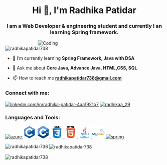 <h1 align="center">Hi 👋, I'm Radhika Patidar</h1>
<h3 align="center">I am a Web Developer & engineering student and currently I an learning Spring framework.</h3>
<img align="right" alt="Coding" width="400" src="https://user-images.githubusercontent.com/59734313/157189039-c09b3e38-9f42-42c0-ab54-14f1574190a7.gif">

<p align="left"> <img src="https://komarev.com/ghpvc/?username=radhikapatidar738&label=Profile%20views&color=0e75b6&style=flat" alt="radhikapatidar738" /> </p>

- 🌱 I’m currently learning **Spring Framework, Java with DSA**

- 💬 Ask me about **Core Java, Advance Java, HTML,CSS, SQL**

- 📫 How to reach me **radhikapatidar738@gmail.com**

<h3 align="left">Connect with me:</h3>
<p align="left">
<a href="https://linkedin.com/in/linkedin.com/in/radhika-patidar-4aa1921b7" target="blank"><img align="center" src="https://raw.githubusercontent.com/rahuldkjain/github-profile-readme-generator/master/src/images/icons/Social/linked-in-alt.svg" alt="linkedin.com/in/radhika-patidar-4aa1921b7" height="30" width="40" /></a>
<a href="https://instagram.com/radhikaa_29" target="blank"><img align="center" src="https://raw.githubusercontent.com/rahuldkjain/github-profile-readme-generator/master/src/images/icons/Social/instagram.svg" alt="radhikaa_29" height="30" width="40" /></a>
</p>

<h3 align="left">Languages and Tools:</h3>
<p align="left"> <a href="https://azure.microsoft.com/en-in/" target="_blank" rel="noreferrer"> <img src="https://www.vectorlogo.zone/logos/microsoft_azure/microsoft_azure-icon.svg" alt="azure" width="40" height="40"/> </a> <a href="https://www.cprogramming.com/" target="_blank" rel="noreferrer"> <img src="https://raw.githubusercontent.com/devicons/devicon/master/icons/c/c-original.svg" alt="c" width="40" height="40"/> </a> <a href="https://www.w3schools.com/cpp/" target="_blank" rel="noreferrer"> <img src="https://raw.githubusercontent.com/devicons/devicon/master/icons/cplusplus/cplusplus-original.svg" alt="cplusplus" width="40" height="40"/> </a> <a href="https://www.w3schools.com/css/" target="_blank" rel="noreferrer"> <img src="https://raw.githubusercontent.com/devicons/devicon/master/icons/css3/css3-original-wordmark.svg" alt="css3" width="40" height="40"/> </a> <a href="https://www.w3.org/html/" target="_blank" rel="noreferrer"> <img src="https://raw.githubusercontent.com/devicons/devicon/master/icons/html5/html5-original-wordmark.svg" alt="html5" width="40" height="40"/> </a> <a href="https://www.java.com" target="_blank" rel="noreferrer"> <img src="https://raw.githubusercontent.com/devicons/devicon/master/icons/java/java-original.svg" alt="java" width="40" height="40"/> </a> <a href="https://www.mysql.com/" target="_blank" rel="noreferrer"> <img src="https://raw.githubusercontent.com/devicons/devicon/master/icons/mysql/mysql-original-wordmark.svg" alt="mysql" width="40" height="40"/> </a> <a href="https://spring.io/" target="_blank" rel="noreferrer"> <img src="https://www.vectorlogo.zone/logos/springio/springio-icon.svg" alt="spring" width="40" height="40"/> </a> </p>

<p><img align="left" src="https://github-readme-stats.vercel.app/api/top-langs?username=radhikapatidar738&show_icons=true&locale=en&layout=compact" alt="radhikapatidar738" /></p>

<p>&nbsp;<img align="center" src="https://github-readme-stats.vercel.app/api?username=radhikapatidar738&show_icons=true&locale=en" alt="radhikapatidar738" /></p>

<p><img align="center" src="https://github-readme-streak-stats.herokuapp.com/?user=radhikapatidar738&" alt="radhikapatidar738" /></p>
